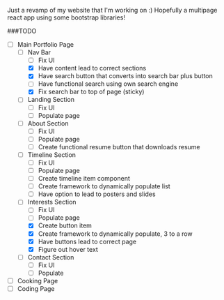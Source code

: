 Just a revamp of my website that I'm working on :) Hopefully a multipage react app using some bootstrap libraries!

###TODO

- [ ] Main Portfolio Page
  - [ ] Nav Bar
    - [ ] Fix UI
    - [x] Have content lead to correct sections
    - [x] Have search button that converts into search bar plus button
    - [ ] Have functional search using own search engine
    - [x] Fix search bar to top of page (sticky)
  - [ ] Landing Section
    - [ ] Fix UI
    - [ ] Populate page
  - [ ] About Section
    - [ ] Fix UI
    - [ ] Populate page
    - [ ] Create functional resume button that downloads resume
  - [ ] Timeline Section
    - [ ] Fix UI
    - [ ] Populate page
    - [ ] Create timeline item component
    - [ ] Create framework to dynamically populate list
    - [ ] Have option to lead to posters and slides
  - [ ] Interests Section
    - [ ] Fix UI
    - [ ] Populate page
    - [x] Create button item
    - [x] Create framework to dynamically populate, 3 to a row
    - [x] Have buttons lead to correct page
    - [x] Figure out hover text
  - [ ] Contact Section
    - [ ] Fix UI
    - [ ] Populate
- [ ] Cooking Page
- [ ] Coding Page
